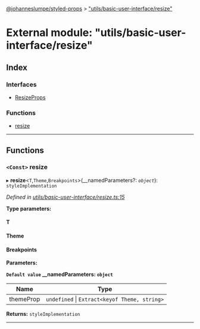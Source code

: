[@johanneslumpe/styled-props](../README.md) > ["utils/basic-user-interface/resize"](../modules/_utils_basic_user_interface_resize_.md)

# External module: "utils/basic-user-interface/resize"

## Index

### Interfaces

* [ResizeProps](../interfaces/_utils_basic_user_interface_resize_.resizeprops.md)

### Functions

* [resize](_utils_basic_user_interface_resize_.md#resize)

---

## Functions

<a id="resize"></a>

### `<Const>` resize

▸ **resize**<`T`,`Theme`,`Breakpoints`>(__namedParameters?: *`object`*): `styleImplementation`

*Defined in [utils/basic-user-interface/resize.ts:15](https://github.com/johanneslumpe/styled-props/blob/8e709f1/src/utils/basic-user-interface/resize.ts#L15)*

**Type parameters:**

#### T 
#### Theme 
#### Breakpoints 
**Parameters:**

**`Default value` __namedParameters: `object`**

| Name | Type |
| ------ | ------ |
| themeProp | `undefined` \| `Extract<keyof Theme, string>` |

**Returns:** `styleImplementation`

___

